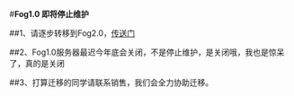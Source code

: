 
#**Fog1.0 即将停止维护**


##1、请逐步转移到Fog2.0，[传送门](https://github.com/mxchipSDK/Fog2.0)


##2、Fog1.0服务器最迟今年底会关闭，不是停止维护，是关闭哦，我也是惊呆了，真的是关闭


##3、打算迁移的同学请联系销售，我们会全力协助迁移。